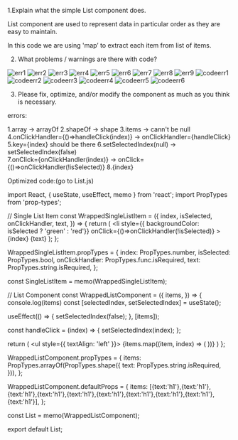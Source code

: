 1.Explain what the simple List component does. 

List component are used to represent data in particular order as they are easy to maintain. 

In this code we are using 'map’ to extract each item from list of  items. 

2. What problems / warnings are there with code? 

![err1](https://user-images.githubusercontent.com/63417558/193464156-b5d08aae-5fd0-41ee-b95d-b743391dd07a.PNG)
 ![err2](https://user-images.githubusercontent.com/63417558/193464203-3d2e288d-a2ea-4121-a130-9f62a6bb6961.PNG)
![err3](https://user-images.githubusercontent.com/63417558/193464236-baa6b359-66bd-437d-b0d3-729365faf61f.PNG)
![err4](https://user-images.githubusercontent.com/63417558/193464240-c5a606c9-3668-4f08-bbe7-aa5570bba561.PNG)
![err5](https://user-images.githubusercontent.com/63417558/193464243-0047738b-2a59-400b-baab-36ef8d44e973.PNG)
![err6](https://user-images.githubusercontent.com/63417558/193464246-ddd3a577-26c9-4dd6-a81d-8990c67e38b1.PNG)
![err7](https://user-images.githubusercontent.com/63417558/193464247-b946fdf6-16de-469e-af53-e8401e348938.PNG)
![err8](https://user-images.githubusercontent.com/63417558/193464249-85b2e4fb-73ab-4599-b82a-0e0a046c3ff0.PNG)
![err9](https://user-images.githubusercontent.com/63417558/193464254-119e74ce-3a44-4a19-b49b-ff96f7dfa17c.PNG)
![codeerr1](https://user-images.githubusercontent.com/63417558/193464269-8fa68589-2e1e-4532-978f-348b498ed5d5.PNG)
![codeerr2](https://user-images.githubusercontent.com/63417558/193464271-86f38900-db3b-4bb9-b014-701fa6f4335c.PNG)
![codeerr3](https://user-images.githubusercontent.com/63417558/193464273-121d93f8-c222-4c80-8ea4-9bd660ba5bc2.PNG)
![codeerr4](https://user-images.githubusercontent.com/63417558/193464274-bd8e82cc-556d-42c4-a5e3-be6bcafac68b.PNG)
![codeerr5](https://user-images.githubusercontent.com/63417558/193464276-01dc88c8-8b04-480f-bdcf-49ad9cb0e648.PNG)
![codeerr6](https://user-images.githubusercontent.com/63417558/193464278-08b6ca93-000b-49da-9ced-4929e89aa8ab.PNG)

 

3. Please fix, optimize, and/or modify the component as much as you think is necessary. 

errors: 

1.array -> arrayOf 
2.shapeOf -> shape 
3.items -> cann't be null 
4.onClickHandler={()=>handleClick(index)} -> onClickHandler={handleClick} 
5.key={index} should be there 
6.setSelectedIndex(null) -> setSelectedIndex(false)  
7.onClick={onClickHandler(index)} -> onClick={()=>onClickHandler(!isSelected)} 
8.{index} 

Optimized code:(go to List.js)

import React, { useState, useEffect, memo } from 'react';
import PropTypes from 'prop-types';

// Single List Item
const WrappedSingleListItem = ({
  index,
  isSelected,
  onClickHandler,
  text,
}) => {
  return (
    <li
      style={{ backgroundColor: isSelected ? 'green' : 'red'}}
      onClick={()=>onClickHandler(!isSelected)}
    >
      {index} {text}
    </li>
  );
};

WrappedSingleListItem.propTypes = {
  index: PropTypes.number,
  isSelected: PropTypes.bool,
  onClickHandler: PropTypes.func.isRequired,
  text: PropTypes.string.isRequired,
};

const SingleListItem = memo(WrappedSingleListItem);

// List Component
const WrappedListComponent = ({
  items,
}) => {
  console.log(items)
  const [selectedIndex, setSelectedIndex] = useState();

  useEffect(() => {
    setSelectedIndex(false);
  }, [items]);

  const handleClick = (index) => {
    setSelectedIndex(index);
  };

  return (
    <ul style={{ textAlign: 'left' }}>
      {items.map((item, index) => (
        <SingleListItem
          key={index}
          onClickHandler={handleClick}
          text={item.text}
          index={index}
          isSelected={selectedIndex}
        />
      ))}
    </ul>
  )
};

WrappedListComponent.propTypes = {
  items: PropTypes.arrayOf(PropTypes.shape({
    text: PropTypes.string.isRequired,
  })),
};

WrappedListComponent.defaultProps = {
  items: [{text:'h1'},{text:'h1'},{text:'h1'},{text:'h1'},{text:'h1'},{text:'h1'},{text:'h1'},{text:'h1'},{text:'h1'},{text:'h1'}],
};


const List = memo(WrappedListComponent);

export default List;



